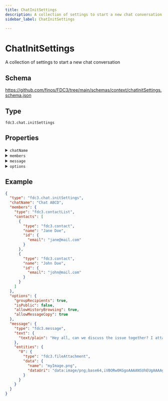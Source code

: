 ```yaml
---
title: ChatInitSettings
description: A collection of settings to start a new chat conversation
sidebar_label: ChatInitSettings

---
```


# ChatInitSettings

A collection of settings to start a new chat conversation

## Schema

<https://github.com/finos/FDC3/tree/main/schemas/context/chatInitSettings.schema.json>

## Type

`fdc3.chat.initSettings`

## Properties

<details>
  <summary><code>chatName</code></summary>

**type**: `string`

Name to apply to the chat created

</details>

<details>
  <summary><code>members</code></summary>

**type**: [ContactList](ContactList)

Contacts to add to the chat

</details>

<details>
  <summary><code>message</code></summary>

An initial message to post in the chat when created.

</details>

<details>
  <summary><code>options</code></summary>

**type**: `object`

Option settings that affect the creation of the chat

**Subproperties:**

`groupRecipients`
- **type**: `boolean`
- **description**: Group recipients option:  if false a separate chat will be created for each member

`isPublic`
- **type**: `boolean`
- **description**: Public chat option:  if true the room will be visible to everyone in the chat application

`allowHistoryBrowsing`
- **type**: `boolean`
- **description**: Allow history browsing option:  if true members will be allowed to browse past messages

`allowMessageCopy`
- **type**: `boolean`
- **description**: Allow message copy option:  if true members will be allowed to copy/paste messages

`allowAddUser`
- **type**: `boolean`
- **description**: All adding users option:  if true members will be allowed to add other members to the chat

</details>

## Example

```json
{
  "type": "fdc3.chat.initSettings",
  "chatName": "Chat ABCD",
  "members": {
    "type": "fdc3.contactList",
    "contacts": [
      {
        "type": "fdc3.contact",
        "name": "Jane Doe",
        "id": {
          "email": "jane@mail.com"
        }
      },
      {
        "type": "fdc3.contact",
        "name": "John Doe",
        "id": {
          "email": "john@mail.com"
        }
      }
    ]
  },
  "options": {
    "groupRecipients": true,
    "isPublic": false,
    "allowHistoryBrowsing": true,
    "allowMessageCopy": true
  },
  "message": {
    "type": "fdc3.message",
    "text": {
      "text/plain": "Hey all, can we discuss the issue together? I attached a screenshot"
    },
    "entities": {
      "0": {
        "type": "fdc3.fileAttachment",
        "data": {
          "name": "myImage.png",
          "dataUri": "data:image/png;base64,iVBORw0KGgoAAAANSUhEUgAAAAgAAAAIAQMAAAD+wSzIAAAABlBMVEX///+/v7+jQ3Y5AAAADklEQVQI12P4AIX8EAgALgAD/aNpbtEAAAAASUVORK5CYII"
        }
      }
    }
  }
}
```

